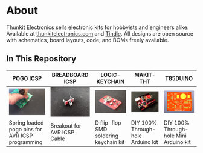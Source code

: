 # About #

Thunkit Electronics sells electronic kits for hobbyists and engineers alike. Available at [thunkitelectronics.com](https://thunkitelectronics.com) and [Tindie](https://www.tindie.com/stores/cmccaskey). All designs are open source with schematics, board layouts, code, and BOMs freely available.

## In This Repository ##
| POGO ICSP | BREADBOARD ICSP | LOGIC-KEYCHAIN | MAKIT-THT | T85DUINO |
| ------------------------------------------ | ----------------------------------------- | ----------------------------------------- | ----------------------------------------- | ----------------------------------------- |
| ![image goes here](POGO%20ICSP/IMAGES/POGO-ICSP_1.png) | ![image goes here](BREADBOARD%20ICSP/IMAGES/BREADBOARD-ICSP_1.png) | ![image goes here](LOGIC-KEYCHAIN/IMAGES/LOGIC-KEYCHAIN_1.png) | ![image goes here](MAKIT-THT/IMAGES/MAKIT-THT_1.png) | ![image goes here](T85DUINO/IMAGES/T85DUINO_1.png) |
| Spring loaded pogo pins for AVR ICSP programming | Breakout for AVR ICSP Cable | D flip-flop SMD soldering keychain kit | DIY 100% Through-hole Arduino kit | DIY 100% Through-hole Mini Arduino kit |
